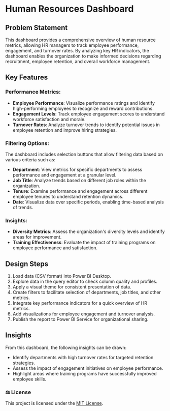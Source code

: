 # Human Resources Dashboard


## Problem Statement
This dashboard provides a comprehensive overview of human resource metrics, allowing HR managers to track employee performance, engagement, and turnover rates. By analyzing key HR indicators, the dashboard enables the organization to make informed decisions regarding recruitment, employee retention, and overall workforce management.

## Key Features
### Performance Metrics:
- **Employee Performance**: Visualize performance ratings and identify high-performing employees to recognize and reward contributions.
- **Engagement Levels**: Track employee engagement scores to understand workforce satisfaction and morale.
- **Turnover Rates**: Analyze turnover trends to identify potential issues in employee retention and improve hiring strategies.

### Filtering Options:
The dashboard includes selection buttons that allow filtering data based on various criteria such as:
- **Department**: View metrics for specific departments to assess performance and engagement at a granular level.
- **Job Title**: Analyze trends based on different job roles within the organization.
- **Tenure**: Examine performance and engagement across different employee tenures to understand retention dynamics.
- **Date**: Visualize data over specific periods, enabling time-based analysis of trends.

### Insights:
- **Diversity Metrics**: Assess the organization's diversity levels and identify areas for improvement.
- **Training Effectiveness**: Evaluate the impact of training programs on employee performance and satisfaction.

## Design Steps
1. Load data (CSV format) into Power BI Desktop.
2. Explore data in the query editor to check column quality and profiles.
3. Apply a visual theme for consistent presentation of data.
4. Create filters to facilitate selection of departments, job titles, and other metrics.
5. Integrate key performance indicators for a quick overview of HR metrics.
6. Add visualizations for employee engagement and turnover analysis.
7. Publish the report to Power BI Service for organizational sharing.

## Insights
From this dashboard, the following insights can be drawn:
- Identify departments with high turnover rates for targeted retention strategies.
- Assess the impact of engagement initiatives on employee performance.
- Highlight areas where training programs have successfully improved employee skills.



### ⚖️ License
This project is licensed under the [MIT License](LICENSE).

